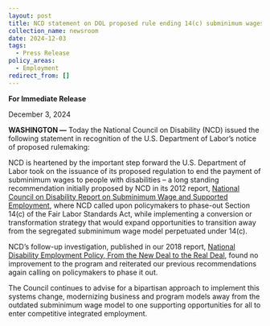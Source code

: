 ```yaml
---
layout: post
title: NCD statement on DOL proposed rule ending 14(c) subminimum wages
collection_name: newsroom
date: 2024-12-03
tags:
  - Press Release
policy_areas:
  - Employment
redirect_from: []
---
```


**For Immediate Release**

December 3, 2024

**WASHINGTON —** Today the National Council on Disability (NCD) issued the following statement in recognition of the U.S. Department of Labor’s notice of proposed rulemaking:

NCD is heartened by the important step forward the U.S. Department of Labor took on the issuance of its proposed regulation to end the payment of subminimum wages to people with disabilities – a long standing recommendation initially proposed by NCD in its 2012 report, [National Council on Disability Report on Subminimum Wage and Supported Employment](https://www.ncd.gov/report/national-council-on-disability-report-on-subminimum-wage-and-supported-employment/), where NCD called upon policymakers to phase-out Section 14(c) of the Fair Labor Standards Act, while implementing a conversion or transformation strategy that would expand opportunities to transition away from the segregated subminimum wage model perpetuated under 14(c).

NCD’s follow-up investigation, published in our 2018 report, [National Disability Employment Policy, From the New Deal to the Real Deal](https://www.ncd.gov/report/national-disability-employment-policy-from-the-new-deal-to-the-real-deal-joining-the-industries-of-the-future/), found no improvement to the program and reiterated our previous recommendations again calling on policymakers to phase it out.

The Council continues to advise for a bipartisan approach to implement this systems change, modernizing business and program models away from the outdated subminimum wage model to one supporting opportunities for all to enter competitive integrated employment.
